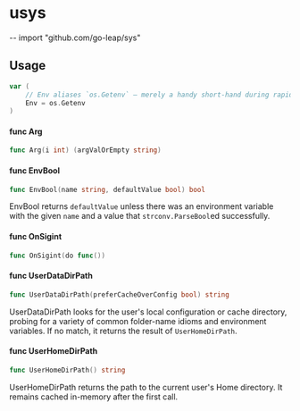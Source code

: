 # usys
--
    import "github.com/go-leap/sys"


## Usage

```go
var (
	// Env aliases `os.Getenv` — merely a handy short-hand during rapid iteration in non-critical code-paths that already do import `usys` to not have to repeatedly pull in and out the extra `os` import.
	Env = os.Getenv
)
```

#### func  Arg

```go
func Arg(i int) (argValOrEmpty string)
```

#### func  EnvBool

```go
func EnvBool(name string, defaultValue bool) bool
```
EnvBool returns `defaultValue` unless there was an environment variable with the
given `name` and a value that `strconv.ParseBool`ed successfully.

#### func  OnSigint

```go
func OnSigint(do func())
```

#### func  UserDataDirPath

```go
func UserDataDirPath(preferCacheOverConfig bool) string
```
UserDataDirPath looks for the user's local configuration or cache directory,
probing for a variety of common folder-name idioms and environment variables. If
no match, it returns the result of `UserHomeDirPath`.

#### func  UserHomeDirPath

```go
func UserHomeDirPath() string
```
UserHomeDirPath returns the path to the current user's Home directory. It
remains cached in-memory after the first call.
